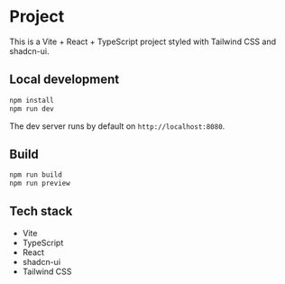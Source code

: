 # Project

This is a Vite + React + TypeScript project styled with Tailwind CSS and shadcn-ui.

## Local development

```sh
npm install
npm run dev
```

The dev server runs by default on `http://localhost:8080`.

## Build

```sh
npm run build
npm run preview
```

## Tech stack

- Vite
- TypeScript
- React
- shadcn-ui
- Tailwind CSS
